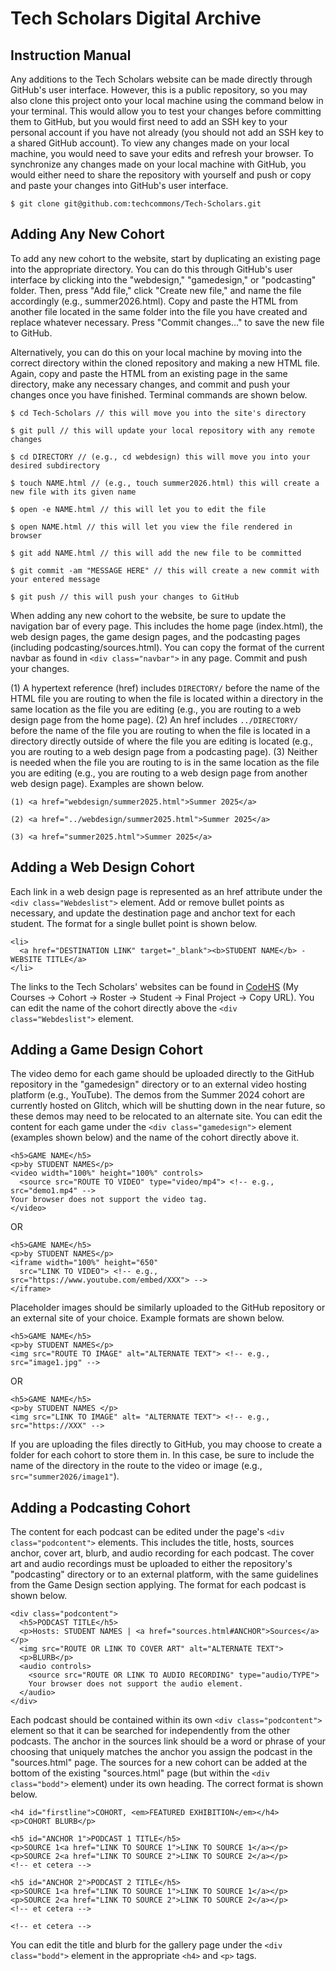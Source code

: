 # Tech Scholars Digital Archive

## Instruction Manual
Any additions to the Tech Scholars website can be made directly through GitHub's user interface. However, this is a public repository, so you may also clone this project onto your local machine using the command below in your terminal. This would allow you to test your changes before committing them to GitHub, but you would first need to add an SSH key to your personal account if you have not already (you should not add an SSH key to a shared GitHub account). To view any changes made on your local machine, you would need to save your edits and refresh your browser. To synchronize any changes made on your local machine with GitHub, you would either need to share the repository with yourself and push or copy and paste your changes into GitHub's user interface.
```
$ git clone git@github.com:techcommons/Tech-Scholars.git
```

## Adding Any New Cohort
To add any new cohort to the website, start by duplicating an existing page into the appropriate directory. You can do this through GitHub's user interface by clicking into the "webdesign," "gamedesign," or "podcasting" folder. Then, press "Add file," click "Create new file," and name the file accordingly (e.g., summer2026.html). Copy and paste the HTML from another file located in the same folder into the file you have created and replace whatever necessary. Press "Commit changes..." to save the new file to GitHub.

Alternatively, you can do this on your local machine by moving into the correct directory within the cloned repository and making a new HTML file. Again, copy and paste the HTML from an existing page in the same directory, make any necessary changes, and commit and push your changes once you have finished. Terminal commands are shown below.

```
$ cd Tech-Scholars // this will move you into the site's directory
```
```
$ git pull // this will update your local repository with any remote changes
```
```
$ cd DIRECTORY // (e.g., cd webdesign) this will move you into your desired subdirectory
```
```
$ touch NAME.html // (e.g., touch summer2026.html) this will create a new file with its given name
```
```
$ open -e NAME.html // this will let you to edit the file
```
```
$ open NAME.html // this will let you view the file rendered in browser
```
```
$ git add NAME.html // this will add the new file to be committed
```
```
$ git commit -am "MESSAGE HERE" // this will create a new commit with your entered message
```
```
$ git push // this will push your changes to GitHub
```

When adding any new cohort to the website, be sure to update the navigation bar of every page. This includes the home page (index.html), the web design pages, the game design pages, and the podcasting pages (including podcasting/sources.html). You can copy the format of the current navbar as found in ```<div class="navbar">``` in any page. Commit and push your changes.

(1) A hypertext reference (href) includes ```DIRECTORY/``` before the name of the HTML file you are routing to when the file is located within a directory in the same location as the file you are editing (e.g., you are routing to a web design page from the home page). (2) An href includes ```../DIRECTORY/``` before the name of the file you are routing to when the file is located in a directory directly outside of where the file you are editing is located (e.g., you are routing to a web design page from a podcasting page). (3) Neither is needed when the file you are routing to is in the same location as the file you are editing (e.g., you are routing to a web design page from another web design page). Examples are shown below.
```
(1) <a href="webdesign/summer2025.html">Summer 2025</a>
```
```
(2) <a href="../webdesign/summer2025.html">Summer 2025</a>
```
```
(3) <a href="summer2025.html">Summer 2025</a>
```

## Adding a Web Design Cohort
Each link in a web design page is represented as an href attribute under the ```<div class="Webdeslist">``` element. Add or remove bullet points as necessary, and update the destination page and anchor text for each student. The format for a single bullet point is shown below. 
```
<li>
  <a href="DESTINATION LINK" target="_blank"><b>STUDENT NAME</b> - WEBSITE TITLE</a>
</li>
```
The links to the Tech Scholars' websites can be found in [CodeHS](codehs.com) (My Courses -> Cohort -> Roster -> Student -> Final Project -> Copy URL). You can edit the name of the cohort directly above the ```<div class="Webdeslist">``` element. 

## Adding a Game Design Cohort
The video demo for each game should be uploaded directly to the GitHub repository in the "gamedesign" directory or to an external video hosting platform (e.g., YouTube). The demos from the Summer 2024 cohort are currently hosted on Glitch, which will be shutting down in the near future, so these demos may need to be relocated to an alternate site. You can edit the content for each game under the ```<div class="gamedesign">``` element (examples shown below) and the name of the cohort directly above it.
```
<h5>GAME NAME</h5>
<p>by STUDENT NAMES</p>
<video width="100%" height="100%" controls>
  <source src="ROUTE TO VIDEO" type="video/mp4"> <!-- e.g., src="demo1.mp4" -->
Your browser does not support the video tag.
</video>
```
OR
```
<h5>GAME NAME</h5>
<p>by STUDENT NAMES</p>
<iframe width="100%" height="650"
  src="LINK TO VIDEO"> <!-- e.g., src="https://www.youtube.com/embed/XXX"> -->
</iframe>
```
Placeholder images should be similarly uploaded to the GitHub repository or an external site of your choice. Example formats are shown below.
```
<h5>GAME NAME</h5>
<p>by STUDENT NAMES</p>
<img src="ROUTE TO IMAGE" alt="ALTERNATE TEXT"> <!-- e.g., src="image1.jpg" -->
```
OR
```
<h5>GAME NAME</h5>
<p>by STUDENT NAMES </p>
<img src="LINK TO IMAGE" alt= "ALTERNATE TEXT"> <!-- e.g., src="https://XXX" -->
```
If you are uploading the files directly to GitHub, you may choose to create a folder for each cohort to store them in. In this case, be sure to include the name of the directory in the route to the video or image (e.g., ```src="summer2026/image1"```).

## Adding a Podcasting Cohort
The content for each podcast can be edited under the page's ```<div class="podcontent">``` elements. This includes the title, hosts, sources anchor, cover art, blurb, and audio recording for each podcast. The cover art and audio recordings must be uploaded to either the repository's "podcasting" directory or to an external platform, with the same guidelines from the Game Design section applying. The format for each podcast is shown below.
```
<div class="podcontent">
  <h5>PODCAST TITLE</h5>
  <p>Hosts: STUDENT NAMES | <a href="sources.html#ANCHOR">Sources</a></p>
  <img src="ROUTE OR LINK TO COVER ART" alt="ALTERNATE TEXT">
  <p>BLURB</p>
  <audio controls>
    <source src="ROUTE OR LINK TO AUDIO RECORDING" type="audio/TYPE">
    Your browser does not support the audio element.
  </audio>
</div>
```
Each podcast should be contained within its own ```<div class="podcontent">``` element so that it can be searched for independently from the other podcasts. The anchor in the sources link should be a word or phrase of your choosing that uniquely matches the anchor you assign the podcast in the "sources.html" page. The sources for a new cohort can be added at the bottom of the existing "sources.html" page (but within the ```<div class="bodd">``` element) under its own heading. The correct format is shown below.
```
<h4 id="firstline">COHORT, <em>FEATURED EXHIBITION</em></h4>
<p>COHORT BLURB</p>

<h5 id="ANCHOR 1">PODCAST 1 TITLE</h5>
<p>SOURCE 1<a href="LINK TO SOURCE 1">LINK TO SOURCE 1</a></p>
<p>SOURCE 2<a href="LINK TO SOURCE 2">LINK TO SOURCE 2</a></p>
<!-- et cetera -->

<h5 id="ANCHOR 2">PODCAST 2 TITLE</h5>
<p>SOURCE 1<a href="LINK TO SOURCE 1">LINK TO SOURCE 1</a></p>
<p>SOURCE 2<a href="LINK TO SOURCE 2">LINK TO SOURCE 2</a></p>
<!-- et cetera -->

<!-- et cetera -->
```
You can edit the title and blurb for the gallery page under the ```<div class="bodd">``` element in the appropriate ```<h4>``` and ```<p>``` tags.
